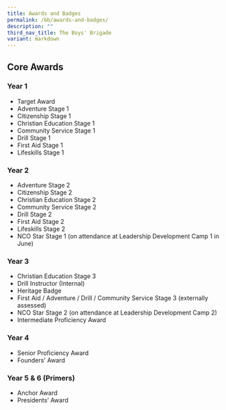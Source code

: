 ```yaml
---
title: Awards and Badges
permalink: /bb/awards-and-badges/
description: ""
third_nav_title: The Boys' Brigade
variant: markdown
---
```

Core Awards
-----------

### Year 1

*   Target Award
*   Adventure Stage 1
*   Citizenship Stage 1
*   Christian Education Stage 1
*   Community Service Stage 1
*   Drill Stage 1
*   First Aid Stage 1
*   Lifeskills Stage 1

### Year 2

*   Adventure Stage 2
*   Citizenship Stage 2
*   Christian Education Stage 2
*   Community Service Stage 2
*   Drill Stage 2
*   First Aid Stage 2
*   Lifeskills Stage 2
*   NCO Star Stage 1 (on attendance at Leadership Development Camp 1 in June)

### Year 3

*   Christian Education Stage 3
*   Drill Instructor (Internal)
*   Heritage Badge
*   First Aid / Adventure / Drill / Community Service Stage 3 (externally assessed)
*   NCO Star Stage 2 (on attendance at Leadership Development Camp 2)
*   Intermediate Proficiency Award

### Year 4

*   Senior Proficiency Award
*   Founders’ Award

### Year 5 & 6 (Primers)

*   Anchor Award
*   Presidents’ Award